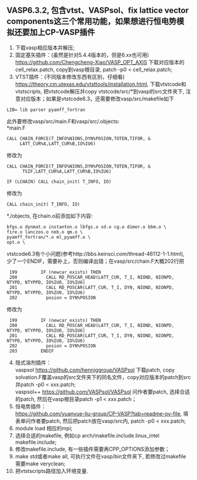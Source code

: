 ## VASP6.3.2, 包含vtst、VASPsol、fix lattice vector components这三个常用功能，如果想进行恒电势模拟还要加上CP-VASP插件  
1. 下载vasp相应版本并解压;  
2. 固定基矢插件：(虽然是针对5.4.4版本的，但是6.xx也可用)\
https://github.com/Chengcheng-Xiao/VASP_OPT_AXIS 下载对应版本的cell_relax.patch, copy到vasp根目录, patch -p0 < cell_relax.patch;
3. VTST插件：(不同版本修改东西有区别，仔细看)\
https://theory.cm.utexas.edu/vtsttools/installation.html, 下载vtstcode和vtstscripts, 把vtstcode解压并copy vtstcode/src/*到vasp的src文件夹下, 注意对应版本；如果是vtstcode6.3，还需要修改vasp/src/makefile如下
```
LIB= lib parser pyamff_fortran
```
此外要修改vasp/src/main.F和vasp/src/.objects:\
*main.F
```
CALL CHAIN_FORCE(T_INFO%NIONS,DYN%POSION,TOTEN,TIFOR, &
     LATT_CUR%A,LATT_CUR%B,IO%IU6)
```
修改为
```
CALL CHAIN_FORCE(T_INFO%NIONS,DYN%POSION,TOTEN,TIFOR, &
      TSIF,LATT_CUR%A,LATT_CUR%B,IO%IU6)
```
```
IF (LCHAIN) CALL chain_init( T_INFO, IO)
```
修改为
```
CALL chain_init( T_INFO, IO)
```
*./objects, 在chain.o前添加如下内容:  
```
bfgs.o dynmat.o instanton.o lbfgs.o sd.o cg.o dimer.o bbm.o \
fire.o lanczos.o neb.o qm.o \
pyamff_fortran/*.o ml_pyamff.o \
opt.o \
```
vtstcode6.3有个小问题(参考http://bbs.keinsci.com/thread-46112-1-1.html), 少了一个ENDIF，需要补上，否则编译出错；在vasp/src/chain.F大概202行把
```
 199         IF (newcar_exists) THEN
 200           CALL RD_POSCAR_HEAD(LATT_CUR, T_I, NIOND, NIONPD, NTYPD, NTYPPD, IO%IU0, IO%IU6)
 201           CALL RD_POSCAR(LATT_CUR, T_I, DYN, NIOND, NIONPD, NTYPD, NTYPPD, IO%IU0, IO%IU6)
 202           posion = DYN%POSION
```
修改为
```
 199         IF (newcar_exists) THEN
 200           CALL RD_POSCAR_HEAD(LATT_CUR, T_I, NIOND, NIONPD, NTYPD, NTYPPD, IO%IU0, IO%IU6)
 201           CALL RD_POSCAR(LATT_CUR, T_I, DYN, NIOND, NIONPD, NTYPD, NTYPPD, IO%IU0, IO%IU6)
 202           posion = DYN%POSION
 203         ENDIF
```
4. 隐式溶剂插件：\
vaspsol https://github.com/henniggroup/VASPsol 下载patch, copy solvation.F覆盖vasp的src文件夹下的同名文件，copy对应版本的patch到src并patch -p0 < xxx.patch;\
vaspsol++ https://github.com/VASPsol/VASPsol 问作者要patch, 选择合适的patch, 然后在vasp根目录patch -p1 < xxx.patch； 
5. 恒电势插件：\
https://github.com/yuanyue-liu-group/CP-VASP?tab=readme-ov-file, 填表单问作者要patch, 然后把patch放在vasp/src内, patch -p0 < xxx.patch;
6. module load 相应的mpi;  
7. 选择合适的makefile, 例如cp arch/makefile.include.linux_intel makefile.include; 
8. 修改makefile.include, 有一些插件需要再CPP_OPTIONS添加参数；
9. make std或者make all, 可执行文件在vasp/bin文件夹下, 若修改过makefile需要make veryclean;  
10. 把vtstscripts路径加入环境变量.

